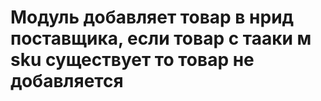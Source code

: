 # Модуль добавляет товар в нрид поставщика, если товар с тааки м sku существует то товар не добавляется